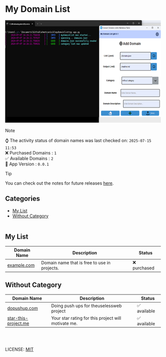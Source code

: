 # My Domain List

<img src='./screenshot.png' width='630' height='331' alt='mydomainlist screenshot' />

> [!NOTE]  
> ⌚ The activity status of domain names was last checked on: `2025-07-15 11:53`   
> ❌ Purchased Domains : `1`      
> ✅ Available Domains : `2`      
> 👣 App Version : `0.0.1`

> [!TIP]  
> You can check out the notes for future releases [here](notes.md).

## Categories

- [My List](#my-list)
- [Without Category](#without-category)
<br /><br />
## My List
| Domain Name | Description | Status |
|-------------|-------------|--------|
| <a href="https://whois.com/whois/example.com" target="_blank">example.com</a> | Domain name that is free to use in projects. | ❌ purchased |
## Without Category
| Domain Name | Description | Status |
|-------------|-------------|--------|
| <a href="https://whois.com/whois/dopushup.com" target="_blank">dopushup.com</a> | Doing push ups for theuselessweb project | ✅ available |
| <a href="https://whois.com/whois/star-this-project.me" target="_blank">star-this-project.me</a> | Your star rating for this project will motivate me. | ✅ available |

<br /><br />


LICENSE: [MIT](LICENSE)